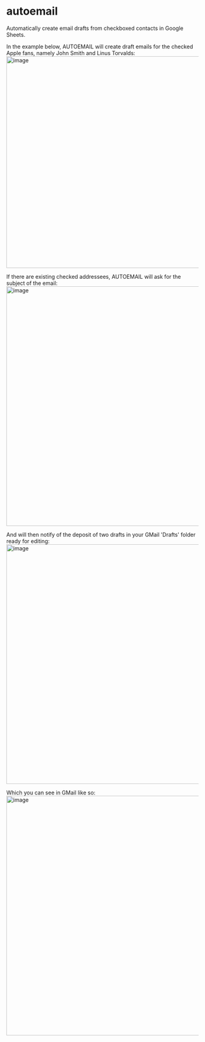 # autoemail
Automatically create email drafts from checkboxed contacts in Google Sheets.


In the example below, AUTOEMAIL will create draft emails for the checked Apple fans, namely John Smith and Linus Torvalds:
<img width="1563" height="554" alt="image" src="https://github.com/user-attachments/assets/cfee7778-f0a0-4224-a2f0-9ad05a5cb2b4" />


If there are existing checked addressees, AUTOEMAIL will ask for the subject of the email:
<img width="1568" height="627" alt="image" src="https://github.com/user-attachments/assets/2e7f91c4-6fec-4c5c-99cd-e95a53fbcdf5" />


And will then notify of the deposit of two drafts in your GMail 'Drafts' folder ready for editing:
<img width="1568" height="627" alt="image" src="https://github.com/user-attachments/assets/64121acb-6e95-45a5-a302-5d614cc27910" />


Which you can see in GMail like so:
<img width="1568" height="627" alt="image" src="https://github.com/user-attachments/assets/bc9a598c-5b73-4c23-9691-5616bc31f24e" />
